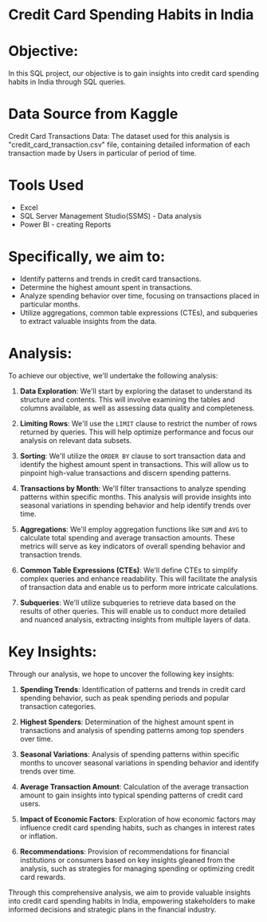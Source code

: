 # Credit Card Spending Habits in India
# Objective:
In this SQL project, our objective is to gain insights into credit card spending habits in India through SQL queries.

# Data Source from Kaggle
Credit Card Transactions Data: The dataset used for this analysis is "credit_card_transaction.csv" file, containing detailed information of each transaction made by Users in particular of period of time.

# Tools Used 
- Excel
- SQL Server Management Studio(SSMS) - Data analysis
- Power BI - creating Reports

# Specifically, we aim to:
- Identify patterns and trends in credit card transactions.
- Determine the highest amount spent in transactions.
- Analyze spending behavior over time, focusing on transactions placed in particular months.
- Utilize aggregations, common table expressions (CTEs), and subqueries to extract valuable insights from the data.

# Analysis:
To achieve our objective, we'll undertake the following analysis:

1. **Data Exploration**: We'll start by exploring the dataset to understand its structure and contents. This will involve examining the tables and columns available, as well as assessing data quality and completeness.

2. **Limiting Rows**: We'll use the `LIMIT` clause to restrict the number of rows returned by queries. This will help optimize performance and focus our analysis on relevant data subsets.

3. **Sorting**: We'll utilize the `ORDER BY` clause to sort transaction data and identify the highest amount spent in transactions. This will allow us to pinpoint high-value transactions and discern spending patterns.

4. **Transactions by Month**: We'll filter transactions to analyze spending patterns within specific months. This analysis will provide insights into seasonal variations in spending behavior and help identify trends over time.

5. **Aggregations**: We'll employ aggregation functions like `SUM` and `AVG` to calculate total spending and average transaction amounts. These metrics will serve as key indicators of overall spending behavior and transaction trends.

6. **Common Table Expressions (CTEs)**: We'll define CTEs to simplify complex queries and enhance readability. This will facilitate the analysis of transaction data and enable us to perform more intricate calculations.

7. **Subqueries**: We'll utilize subqueries to retrieve data based on the results of other queries. This will enable us to conduct more detailed and nuanced analysis, extracting insights from multiple layers of data.

# Key Insights:
Through our analysis, we hope to uncover the following key insights:

1. **Spending Trends**: Identification of patterns and trends in credit card spending behavior, such as peak spending periods and popular transaction categories.

2. **Highest Spenders**: Determination of the highest amount spent in transactions and analysis of spending patterns among top spenders over time.

3. **Seasonal Variations**: Analysis of spending patterns within specific months to uncover seasonal variations in spending behavior and identify trends over time.

4. **Average Transaction Amount**: Calculation of the average transaction amount to gain insights into typical spending patterns of credit card users.

5. **Impact of Economic Factors**: Exploration of how economic factors may influence credit card spending habits, such as changes in interest rates or inflation.

6. **Recommendations**: Provision of recommendations for financial institutions or consumers based on key insights gleaned from the analysis, such as strategies for managing spending or optimizing credit card rewards.

Through this comprehensive analysis, we aim to provide valuable insights into credit card spending habits in India, empowering stakeholders to make informed decisions and strategic plans in the financial industry.
